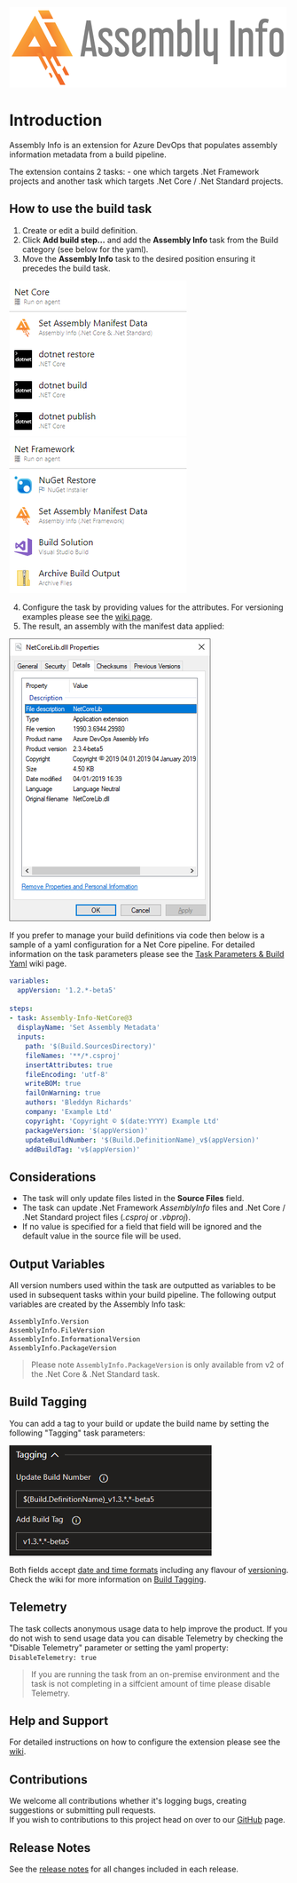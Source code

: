 ![Asembly Info Logo](images/logo_large.png)

# Introduction
Assembly Info is an extension for Azure DevOps that populates assembly information metadata from a build pipeline.

The extension contains 2 tasks: - one which targets .Net Framework projects and another task which targets .Net Core / .Net Standard projects.

## How to use the build task
1. Create or edit a build definition.
2. Click **Add build step...** and add the **Assembly Info** task from the Build category (see below for the yaml).  
3. Move the **Assembly Info** task to the desired position ensuring it precedes the build task.  

  ![Net Core Task Position](images/Task_List_Net_Core.png) ![Net Framework Task Position](images/Task_List_Net_Framework.png)

4. Configure the task by providing values for the attributes.  For versioning examples please see the [wiki page](https://github.com/BMuuN/vsts-assemblyinfo-task/wiki/Versioning).
5. The result, an assembly with the manifest data applied:  

  ![Assembly Info Set](images/Assembly_Manifest_Data.png)

If you prefer to manage your build definitions via code then below is a sample of a yaml configuration for a Net Core pipeline.  For detailed information on the task parameters please see the [Task Parameters & Build Yaml](https://github.com/BMuuN/vsts-assemblyinfo-task/wiki/Task-Parameters-&-Build-Yaml) wiki page.

```yaml
variables:
  appVersion: '1.2.*-beta5'

steps:
- task: Assembly-Info-NetCore@3
  displayName: 'Set Assembly Metadata'
  inputs:
    path: '$(Build.SourcesDirectory)'
    fileNames: '**/*.csproj'
    insertAttributes: true
    fileEncoding: 'utf-8'
    writeBOM: true
    failOnWarning: true
    authors: 'Bleddyn Richards'
    company: 'Example Ltd'
    copyright: 'Copyright © $(date:YYYY) Example Ltd'
    packageVersion: '$(appVersion)'
    updateBuildNumber: '$(Build.DefinitionName)_v$(appVersion)'
    addBuildTag: 'v$(appVersion)'
```

## Considerations
- The task will only update files listed in the **Source Files** field.
- The task can update .Net Framework *AssemblyInfo* files and .Net Core / .Net Standard project files (*.csproj* or *.vbproj*).
- If no value is specified for a field that field will be ignored and the default value in the source file will be used.

## Output Variables
All version numbers used within the task are outputted as variables to be used in subsequent tasks within your build pipeline.  The following output variables are created by the Assembly Info task:

```
AssemblyInfo.Version
AssemblyInfo.FileVersion
AssemblyInfo.InformationalVersion
AssemblyInfo.PackageVersion
```

> Please note `AssemblyInfo.PackageVersion` is only available from v2 of the .Net Core & .Net Standard task.

## Build Tagging
You can add a tag to your build or update the build name by setting the following "Tagging" task parameters:

![Task Tagging](./images/Build_Tagging.png)

Both fields accept [date and time formats](https://github.com/BMuuN/vsts-assemblyinfo-task/wiki/Date-&-Time-Format) including any flavour of [versioning](https://github.com/BMuuN/vsts-assemblyinfo-task/wiki/Versioning).  Check the wiki for more information on [Build Tagging](https://github.com/BMuuN/vsts-assemblyinfo-task/wiki/Build-Tagging).

## Telemetry
The task collects anonymous usage data to help improve the product. If you do not wish to send usage data you can disable Telemetry by checking the "Disable Telemetry" parameter or setting the yaml property: `DisableTelemetry: true`

> If you are running the task from an on-premise environment and the task is not completing in a siffcient amount of time please disable Telemetry.

## Help and Support
For detailed instructions on how to configure the extension please see the [wiki](https://github.com/BMuuN/vsts-assemblyinfo-task/wiki).

## Contributions
We welcome all contributions whether it's logging bugs, creating suggestions or submitting pull requests.  
If you wish to contributions to this project head on over to our [GitHub](https://github.com/BMuuN/vsts-assemblyinfo-task) page.

## Release Notes
See the [release notes](https://github.com/BMuuN/vsts-assemblyinfo-task/blob/master/ReleaseNotes.md) for all changes included in each release.
